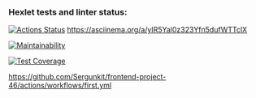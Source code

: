 ### Hexlet tests and linter status:

[![Actions Status](https://github.com/Sergunkit/frontend-project-46/workflows/hexlet-check/badge.svg)](https://github.com/Sergunkit/frontend-project-46/actions)
https://asciinema.org/a/yIR5Yal0z323Yfn5dufWTTclX

[![Maintainability](https://api.codeclimate.com/v1/badges/574a83b3791c342014bf/maintainability)](https://codeclimate.com/github/Sergunkit/frontend-project-46/maintainability)

[![Test Coverage](https://api.codeclimate.com/v1/badges/574a83b3791c342014bf/test_coverage)](https://codeclimate.com/github/Sergunkit/frontend-project-46/test_coverage)

https://github.com/Sergunkit/frontend-project-46/actions/workflows/first.yml